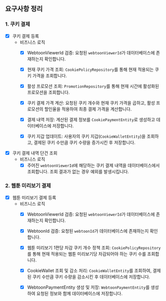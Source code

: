 ## 요구사항 정리

### 1. 쿠키 결제
- [x] 쿠키 결제 등록
  - 비즈니스 로직
    - [x] WebtoonViewerId 검증: 요청된 `webtoonViewerId`가 데이터베이스에 존재하는지 확인합니다.
    - [x] 현재 쿠키 가격 조회: `CookiePolicyRepository`를 통해 현재 적용되는 쿠키 가격을 조회합니다.
    - [x] 활성 프로모션 조회: `PromotionRepository`를 통해 현재 시간에 활성화된 프로모션을 조회합니다.
    - [x] 쿠키 결제 가격 계산: 요청된 쿠키 개수와 현재 쿠키 가격을 곱하고, 활성 프로모션의 할인율을 적용하여 최종 결제 가격을 계산합니다.
    - [x] 결제 내역 저장: 계산된 결제 정보를 `CookiePaymentEntity`로 생성하고 데이터베이스에 저장합니다.
    - [x] 쿠키 지갑 업데이트: 사용자의 쿠키 지갑(`CookieWalletEntity`)을 조회하고, 결제된 쿠키 수만큼 쿠키 수량을 증가시킨 후 저장합니다.


- [x] 쿠키 결제 내역 단건 조회
    - 비즈니스 로직
        - [x] 주어진 `webtoonViewerId`에 해당하는 쿠키 결제 내역을 데이터베이스에서 조회합니다. 조회 결과가 없는 경우 예외를 발생시킵니다.

### 2. 웹툰 미리보기 결제
- [x] 웹툰 미리보기 결제 등록
  - 비즈니스 로직
    - [x] WebtoonViewerId 검증: 요청된 `webtoonViewerId`가 데이터베이스에 존재하는지 확인합니다.
    - [x] WebtoonId 검증: 요청된 `webtoonId`가 데이터베이스에 존재하는지 확인합니다.
    - [x] 웹툰 미리보기 1편당 차감 쿠키 개수 정책 조회: `CookiePolicyRepository`를 통해 현재 적용되는 웹툰 미리보기당 차감되어야 하는 쿠키 수를 조회합니다.
    - [x] CookieWallet 조회 및 감소 처리: `CookieWalletEntity`를 조회하여, 결제된 쿠키 수만큼 쿠키 수량을 감소시킨 후 데이터베이스에 저장합니다.
    - [x] WebtoonPaymentEntity 생성 및 저장: `WebtoonPaymentEntity`를 생성하여 요청된 정보와 함께 데이터베이스에 저장합니다.

  